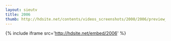 ```yaml
---
layout: sieutv
title: 2006
thumb: http://hdsite.net/contents/videos_screenshots/2000/2006/preview_360p.mp4.jpg
---
```

{% include iframe src='http://hdsite.net/embed/2006' %}
 
